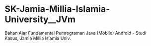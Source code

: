 # SK-Jamia-Millia-Islamia-University__JVm
Bahan Ajar Fundamental Pemrograman Java (Mobile) Android - Studi Kasus; Jamia Millia Islamia Univ.
